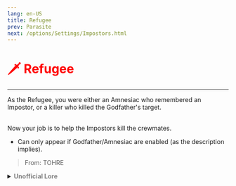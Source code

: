 ```yaml
---
lang: en-US
title: Refugee
prev: Parasite
next: /options/Settings/Impostors.html
---
```


# <font color="red">🗡️ <b>Refugee</b></font> <Badge text="Madmate" type="tip" vertical="middle"/>
---

As the Refugee, you were either an Amnesiac who remembered an Impostor, or a killer who killed the Godfather's target.<br><br>

Now your job is to help the Impostors kill the crewmates.
* Can only appear if Godfather/Amnesiac are enabled (as the description implies).

> From: TOHRE

<details>
<summary><b><font color=gray>Unofficial Lore</font></b></summary>

Not many Might remember the case Of Perimedes from The Greek Mythology… But the refugee? Well… It was a similar case Like Perimedes… The Refugee was happy and content on Fungle… Until the Flowers started to give out so much aroma that it started to choke everyone… People started dropping into Campfires… Off the Zip but well.. The Refugee had to leave… Now He took a boat and sailed to an Island.. As Frequent readers may know as The Island The one where the plane crashed or where the Butcher first came up… Yes.. The Refugee saw it all go down But didn’t have the courage to go and sneak into the ship until… He was too hungry and approached the butcher who was for obvious reasons unafraid (Reason : The Butcher was carrying a gun and a knife Himself ) Now the butcher gave him food and invited him onboard… Interesting they did not seem to murder the Refugee.. Maybe they liked him What if.. He became an Impostor So he went up to their leader the “God Father” who gave him a simple task ( Simple for the god father ) To Kill a target… There were only 2 ways to become an Impostor… To first forget then Remember… Not possible right now Or to kill the God Fathers Target… Possible And so he did Kill… And became the refugee into the god fathers mansion and the latest edition to the Impostor clan of POLUS…
What if the Volcano Erupted would the refugee need to take refuge again
> Submitted by: champofchamps78
</details>